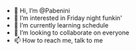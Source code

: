 - 👋 Hi, I’m @Pabenini
- 👀 I’m interested in Friday night funkin'
- 🌱 I’m currently learning schedule
- 💞️ I’m looking to collaborate on everyone
- 📫 How to reach me, talk to me

<!---
Pabenini/Pabenini is a ✨ special ✨ repository because its `README.md` (this file) appears on your GitHub profile.
You can click the Preview link to take a look at your changes.
--->
